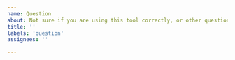 ```yaml
---
name: Question
about: Not sure if you are using this tool correctly, or other questions? This is the place.
title: ''
labels: 'question'
assignees: ''

---
```

<!--
Before submitting a question, please search fMRIPrep's GitHub issues and https://neurostars.org

For your question, include the following:
------------------------
What are you trying to accomplish?
What have you tried?
-->